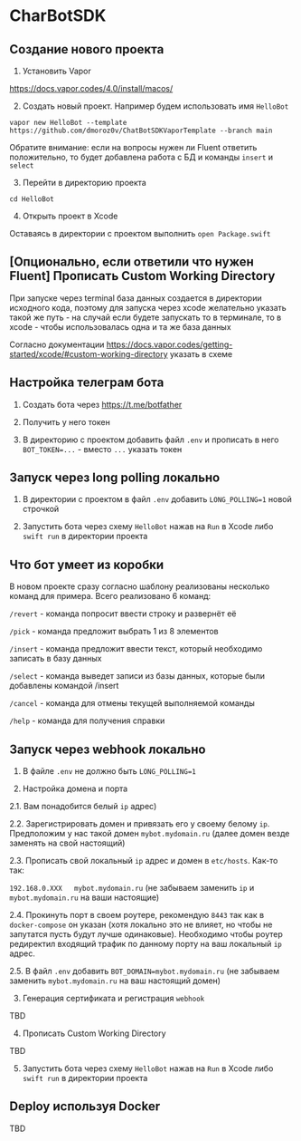 # CharBotSDK

## Создание нового проекта

1. Установить Vapor

https://docs.vapor.codes/4.0/install/macos/

2. Cоздать новый проект. Например будем использовать имя `HelloBot`

`vapor new HelloBot --template https://github.com/dmoroz0v/ChatBotSDKVaporTemplate --branch main`

Обратите внимание: если на вопросы нужен ли Fluent ответить положительно, то будет добавлена работа с БД и команды `insert` и `select`

3. Перейти в директорию проекта

`cd HelloBot`

4. Открыть проект в Xcode

Оставаясь в директории с проектом выполнить `open Package.swift`

## [Опционально, если ответили что нужен Fluent] Прописать Custom Working Directory

При запуске через terminal база данных создается в директории исходного кода, поэтому для запуска через xcode желательно указать такой же путь - на случай если будете запускать то в терминале, то в xcode - чтобы использовалась одна и та же база данных

Согласно документации https://docs.vapor.codes/getting-started/xcode/#custom-working-directory указать в схеме

## Настройка телеграм бота

1. Создать бота через https://t.me/botfather

2. Получить у него токен

3. В директорию с проектом добавить файл `.env` и прописать в него `BOT_TOKEN=...` - вместо `...` указать токен

## Запуск через long polling локально

1. В директории с проектом в файл `.env` добавить `LONG_POLLING=1` новой строчкой

2. Запустить бота через схему `HelloBot` нажав на `Run` в Xcode либо `swift run` в директории проекта

## Что бот умеет из коробки

В новом проекте сразу согласно шаблону реализованы несколько команд для примера. Всего реализовано 6 команд:

`/revert` - команда попросит ввести строку и развернёт её

`/pick` - команда предложит выбрать 1 из 8 элементов

`/insert` - команда предложит ввести текст, который необходимо записать в базу данных

`/select` - команда выведет записи из базы данных, которые были добавлены командой /insert

`/cancel` - команда для отмены текущей выполняемой команды

`/help` - команда для получения справки

## Запуск через webhook локально

1. В файле `.env` не должно быть `LONG_POLLING=1`

2. Настройка домена и порта

2.1. Вам понадобится белый `ip` адрес)

2.2. Зарегистрировать домен и привязать его у своему белому `ip`. Предположим у нас такой домен `mybot.mydomain.ru` (далее домен везде заменять на свой настоящий)

2.3. Прописать свой локальный `ip` адрес и домен в `etc/hosts`. Как-то так:

`192.168.0.XXX   mybot.mydomain.ru` (не забываем заменить `ip` и `mybot.mydomain.ru` на ваши настоящие)

2.4. Прокинуть порт в своем роутере, рекомендую `8443` так как в `docker-compose` он указан (хотя локально это не влияет, но чтобы не запутатся пусть будут лучше одинаковые). Необходимо чтобы роутер редиректил входящий трафик по данному порту на ваш локальный `ip` адрес.

2.5. В файл `.env` добавить `BOT_DOMAIN=mybot.mydomain.ru` (не забываем заменить `mybot.mydomain.ru` на ваш настоящий домен)

3. Генерация сертификата и регистрация `webhook`

TBD

4. Прописать Custom Working Directory

TBD

5. Запустить бота через схему `HelloBot` нажав на `Run` в Xcode либо `swift run` в директории проекта

## Deploy используя Docker

TBD